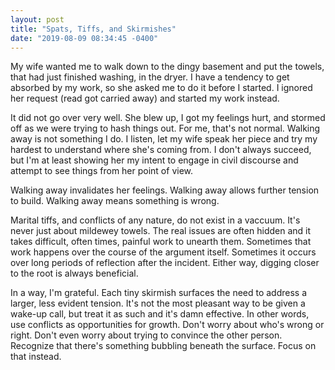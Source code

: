 ```yaml
---
layout: post
title: "Spats, Tiffs, and Skirmishes"
date: "2019-08-09 08:34:45 -0400"
---
```


My wife wanted me to walk down to the dingy basement and put the towels,
that had just finished washing, in the dryer. I have a tendency to get
absorbed by my work, so she asked me to do it before I started. I ignored
her request (read got carried away) and started my work instead.

It did not go over very well. She blew up, I got my feelings hurt, and
stormed off as we were trying to hash things out. For me, that's not
normal. Walking away is not something I do. I listen, let my wife speak
her piece and try my hardest to understand where she's coming from.
I don't always succeed, but I'm at least showing her my intent to engage
in civil discourse and attempt to see things from her point of view.

Walking away invalidates her feelings. Walking away allows further tension
to build. Walking away means something is wrong.

Marital tiffs, and conflicts of any nature, do not exist in a vaccuum.
It's never just about mildewey towels. The real issues are often hidden
and it takes difficult, often times, painful work to unearth them.
Sometimes that work happens over the course of the argument itself.
Sometimes it occurs over long periods of reflection after the incident.
Either way, digging closer to the root is always beneficial.

In a way, I'm grateful. Each tiny skirmish surfaces the need to address
a larger, less evident tension. It's not the most pleasant way to be given
a wake-up call, but treat it as such and it's damn effective. In other
words, use conflicts as opportunities for growth. Don't worry about who's
wrong or right. Don't even worry about trying to convince the other
person. Recognize that there's something bubbling beneath the surface.
Focus on that instead.
